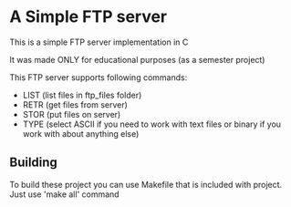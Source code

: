 # A Simple FTP server
This is a simple FTP server implementation in C

It was made ONLY for educational purposes (as a semester project)

This FTP server supports following commands:
- LIST (list files in ftp_files folder)
- RETR (get files from server)
- STOR (put files on server)
- TYPE (select ASCII if you need to work with text files or binary if you work with about anything else)

## Building
To build these project you can use Makefile that is included with project. Just use 'make all' command
